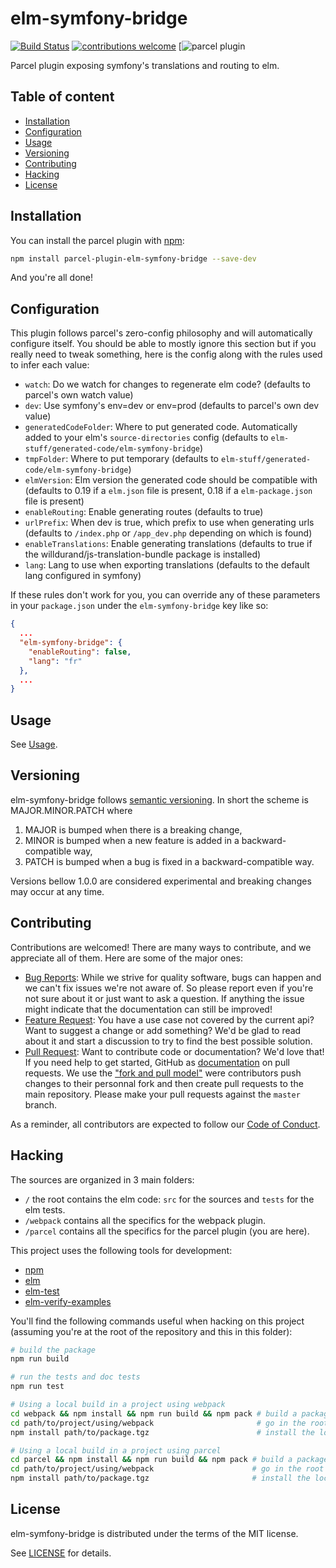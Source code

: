 # elm-symfony-bridge

[![Build Status](https://travis-ci.org/mdevlamynck/elm-symfony-bridge.svg?branch=master)](https://travis-ci.org/mdevlamynck/elm-symfony-bridge)
[![contributions welcome](https://img.shields.io/badge/contributions-welcome-brightgreen.svg?style=flat)](https://github.com/mdevlamynck/elm-symfony-bridge/issues)
[![parcel plugin](https://img.shields.io/npm/v/parcel-plugin-elm-symfony-bridge?label=parcel%20plugin&logo=parcel%20plugin)

Parcel plugin exposing symfony's translations and routing to elm.

## Table of content

* [Installation](#Installation)
* [Configuration](#Configuration)
* [Usage](../doc/Usage.md)
* [Versioning](#Versioning)
* [Contributing](#Contributing)
* [Hacking](#Hacking)
* [License](#License)

## Installation

You can install the parcel plugin with [npm](https://www.npmjs.com/get-npm):

```bash
npm install parcel-plugin-elm-symfony-bridge --save-dev
```

And you're all done!

## Configuration

This plugin follows parcel's zero-config philosophy and will automatically configure itself. You should be able to mostly ignore this section but if you really need to tweak something, here is the config along with the rules used to infer each value:

* `watch`: Do we watch for changes to regenerate elm code? (defaults to parcel's own watch value)
* `dev`: Use symfony's env=dev or env=prod (defaults to parcel's own dev value)
* `generatedCodeFolder`: Where to put generated code. Automatically added to your elm's `source-directories` config (defaults to `elm-stuff/generated-code/elm-symfony-bridge`)
* `tmpFolder`: Where to put temporary (defaults to `elm-stuff/generated-code/elm-symfony-bridge`)
* `elmVersion`: Elm version the generated code should be compatible with (defaults to 0.19 if a `elm.json` file is present, 0.18 if a `elm-package.json` file is present)
* `enableRouting`: Enable generating routes (defaults to true)
* `urlPrefix`: When dev is true, which prefix to use when generating urls (defaults to `/index.php` or `/app_dev.php` depending on which is found)
* `enableTranslations`: Enable generating translations (defaults to true if the willdurand/js-translation-bundle package is installed)
* `lang`: Lang to use when exporting translations (defaults to the default lang configured in symfony)

If these rules don't work for you, you can override any of these parameters in your `package.json` under the `elm-symfony-bridge` key like so:

```json
{
  ...
  "elm-symfony-bridge": {
    "enableRouting": false,
    "lang": "fr"
  },
  ...
}
```

## Usage

See [Usage](../doc/Usage.md).

## Versioning

elm-symfony-bridge follows [semantic versioning](https://semver.org/). In short the scheme is MAJOR.MINOR.PATCH where
1. MAJOR is bumped when there is a breaking change,
2. MINOR is bumped when a new feature is added in a backward-compatible way,
3. PATCH is bumped when a bug is fixed in a backward-compatible way.

Versions bellow 1.0.0 are considered experimental and breaking changes may occur at any time.

## Contributing

Contributions are welcomed! There are many ways to contribute, and we appreciate all of them. Here are some of the major ones:

* [Bug Reports](https://github.com/mdevlamynck/elm-symfony-bridge/issues): While we strive for quality software, bugs can happen and we can't fix issues we're not aware of. So please report even if you're not sure about it or just want to ask a question. If anything the issue might indicate that the documentation can still be improved!
* [Feature Request](https://github.com/mdevlamynck/elm-symfony-bridge/issues): You have a use case not covered by the current api? Want to suggest a change or add something? We'd be glad to read about it and start a discussion to try to find the best possible solution.
* [Pull Request](https://github.com/mdevlamynck/elm-symfony-bridge/pulls): Want to contribute code or documentation? We'd love that! If you need help to get started, GitHub as [documentation](https://help.github.com/articles/about-pull-requests/) on pull requests. We use the ["fork and pull model"](https://help.github.com/articles/about-collaborative-development-models/) were contributors push changes to their personnal fork and then create pull requests to the main repository. Please make your pull requests against the `master` branch.

As a reminder, all contributors are expected to follow our [Code of Conduct](CODE_OF_CONDUCT.md).

## Hacking

The sources are organized in 3 main folders:

* `/` the root contains the elm code: `src` for the sources and `tests` for the elm tests.
* `/webpack` contains all the specifics for the webpack plugin.
* `/parcel` contains all the specifics for the parcel plugin (you are here).

This project uses the following tools for development:

* [npm](https://www.npmjs.com/)
* [elm](https://elm-lang.org/)
* [elm-test](https://github.com/rtfeldman/node-test-runner)
* [elm-verify-examples](https://github.com/stoeffel/elm-verify-examples)

You'll find the following commands useful when hacking on this project (assuming you're at the root of the repository and this in this folder):

```bash
# build the package
npm run build

# run the tests and doc tests
npm run test

# Using a local build in a project using webpack
cd webpack && npm install && npm run build && npm pack # build a package.tgz
cd path/to/project/using/webpack                       # go in the root directory of your project
npm install path/to/package.tgz                        # install the locally built package

# Using a local build in a project using parcel
cd parcel && npm install && npm run build && npm pack # build a package.tgz
cd path/to/project/using/webpack                      # go in the root directory of your project
npm install path/to/package.tgz                       # install the locally built package
```

## License

elm-symfony-bridge is distributed under the terms of the MIT license.

See [LICENSE](../LICENSE.md) for details.
